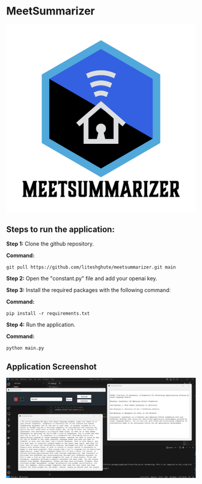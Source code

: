 # MeetSummarizer

![](assets/frame0/logo-transparent-png.png)

## Steps to run the application:

**Step 1:** Clone the github repository.

**Command:**

```
git pull https://github.com/liteshghute/meetsummarizer.git main
```

**Step 2:** Open the "constant.py" file and add your openai key.

**Step 3:** Install the required packages with the following command:

**Command:**

```
pip install -r requirements.txt
```

**Step 4:** Run the application.

**Command:**

```
python main.py
```

## Application Screenshot

![](assets/frame0/Screenshot1.png)
